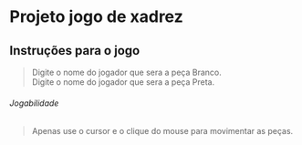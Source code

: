 # Projeto jogo de xadrez

## Instruções para o jogo

> Digite o nome do jogador que sera a peça Branco.<br/>
> Digite o nome do jogador que sera a peça Preta.

###### Jogabilidade
> Apenas use o cursor e o clique do mouse para movimentar as peças.
